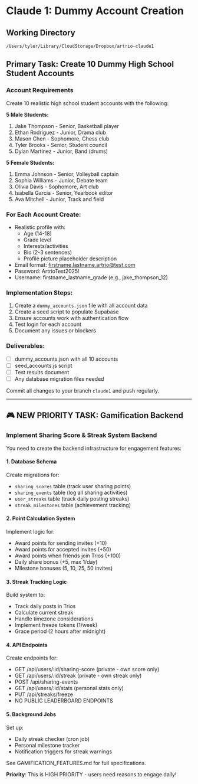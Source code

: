 # Claude 1: Dummy Account Creation

## Working Directory
`/Users/tyler/Library/CloudStorage/Dropbox/artrio-claude1`

## Primary Task: Create 10 Dummy High School Student Accounts

### Account Requirements
Create 10 realistic high school student accounts with the following:

**5 Male Students:**
1. Jake Thompson - Senior, Basketball player
2. Ethan Rodriguez - Junior, Drama club
3. Mason Chen - Sophomore, Chess club
4. Tyler Brooks - Senior, Student council
5. Dylan Martinez - Junior, Band (drums)

**5 Female Students:**
1. Emma Johnson - Senior, Volleyball captain
2. Sophia Williams - Junior, Debate team
3. Olivia Davis - Sophomore, Art club
4. Isabella Garcia - Senior, Yearbook editor
5. Ava Mitchell - Junior, Track and field

### For Each Account Create:
- Realistic profile with:
  - Age (14-18)
  - Grade level
  - Interests/activities
  - Bio (2-3 sentences)
  - Profile picture placeholder description
- Email format: firstname.lastname.artrio@test.com
- Password: ArtrioTest2025!
- Username: firstname_lastname_grade (e.g., jake_thompson_12)

### Implementation Steps:
1. Create a `dummy_accounts.json` file with all account data
2. Create a seed script to populate Supabase
3. Ensure accounts work with authentication flow
4. Test login for each account
5. Document any issues or blockers

### Deliverables:
- [ ] dummy_accounts.json with all 10 accounts
- [ ] seed_accounts.js script
- [ ] Test results document
- [ ] Any database migration files needed

Commit all changes to your branch `claude1` and push regularly.

---

## 🎮 NEW PRIORITY TASK: Gamification Backend

### Implement Sharing Score & Streak System Backend

You need to create the backend infrastructure for engagement features:

#### 1. Database Schema
Create migrations for:
- `sharing_scores` table (track user sharing points)
- `sharing_events` table (log all sharing activities)
- `user_streaks` table (track daily posting streaks)
- `streak_milestones` table (achievement tracking)

#### 2. Point Calculation System
Implement logic for:
- Award points for sending invites (+10)
- Award points for accepted invites (+50)
- Award points when friends join Trios (+100)
- Daily share bonus (+5, max 1/day)
- Milestone bonuses (5, 10, 25, 50 invites)

#### 3. Streak Tracking Logic
Build system to:
- Track daily posts in Trios
- Calculate current streak
- Handle timezone considerations
- Implement freeze tokens (1/week)
- Grace period (2 hours after midnight)

#### 4. API Endpoints
Create endpoints for:
- GET /api/users/:id/sharing-score (private - own score only)
- GET /api/users/:id/streak (private - own streak only)
- POST /api/sharing-events
- GET /api/users/:id/stats (personal stats only)
- PUT /api/streaks/freeze
- NO PUBLIC LEADERBOARD ENDPOINTS

#### 5. Background Jobs
Set up:
- Daily streak checker (cron job)
- Personal milestone tracker
- Notification triggers for streak warnings

See GAMIFICATION_FEATURES.md for full specifications.

**Priority**: This is HIGH PRIORITY - users need reasons to engage daily!